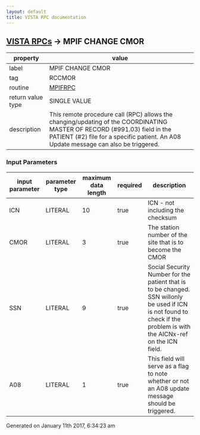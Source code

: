 ```yaml
---
layout: default
title: VISTA RPC documentation
---
```




## [VISTA RPCs](TableOfContent.md) &#8594; MPIF CHANGE CMOR 

 property | value 
--- | --- 
 label | MPIF CHANGE CMOR
 tag | RCCMOR
 routine | [MPIFRPC](http://code.osehra.org/dox/Routine_MPIFRPC_source.html)
 return value type | SINGLE VALUE
 description | This remote procedure call (RPC) allows the changing/updating of the COORDINATING MASTER OF RECORD (#991.03) field in the PATIENT (#2) file for a specific patient. An A08 Update message can also be triggered.

### Input Parameters

| input parameter | parameter type | maximum data length | required | description | 
| --- | --- | --- | --- | --- | 
| ICN | LITERAL | 10 | true | ICN - not including the checksum | 
| CMOR | LITERAL | 3 | true | The station number of the site that is to become the CMOR | 
| SSN | LITERAL | 9 | true | Social Security Number for the patient that is to be changed.  SSN willonly be used if ICN is not found to check if the problem is with the AICNx-ref on the ICN field. | 
| A08 | LITERAL | 1 | true | This field will serve as a flag to note whether or not an A08 update message should be triggered. | 




Generated on January 11th 2017, 6:34:23 am